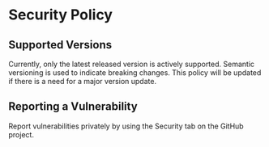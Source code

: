 # Security Policy

## Supported Versions

Currently, only the latest released version is actively supported. Semantic versioning is used to indicate breaking changes. This policy will 
be updated if there is a need for a major version update.

## Reporting a Vulnerability

Report vulnerabilities privately by using the Security tab on the GitHub project.


